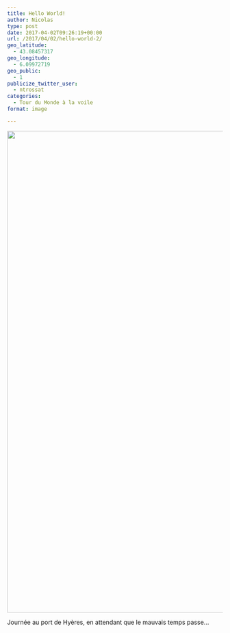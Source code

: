 ```yaml
---
title: Hello World! 
author: Nicolas
type: post
date: 2017-04-02T09:26:19+00:00
url: /2017/04/02/hello-world-2/
geo_latitude:
  - 43.08457317
geo_longitude:
  - 6.09972719
geo_public:
  - 1
publicize_twitter_user:
  - ntrossat
categories:
  - Tour du Monde à la voile
format: image

---
```

[<img src="http://deh0rsblog.files.wordpress.com/2017/04/wp-image-517793144jpg.jpg" alt="" class="wp-image-2524 alignnone size-full" width="2000" height="1125" />][1]

Journée au port de Hyères, en attendant que le mauvais temps passe...&nbsp;

 [1]: http://deh0rsblog.files.wordpress.com/2017/04/wp-image-517793144jpg.jpg